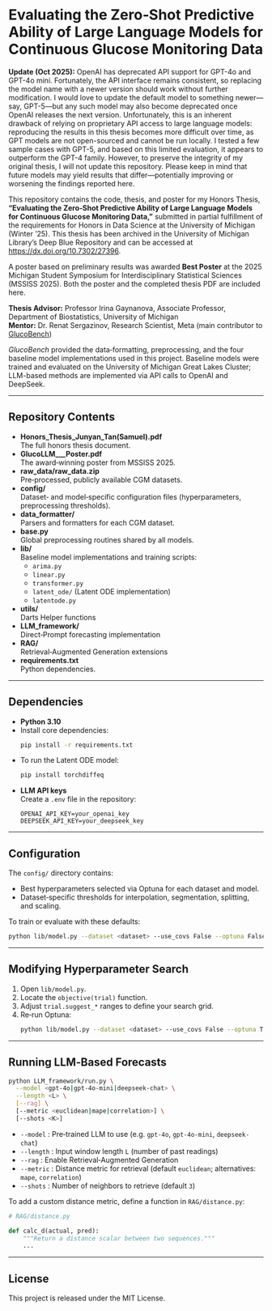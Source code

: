 # Evaluating the Zero‑Shot Predictive Ability of Large Language Models for Continuous Glucose Monitoring Data

**Update (Oct 2025):** OpenAI has deprecated API support for GPT-4o and GPT-4o mini. Fortunately, the API interface remains consistent, so replacing the model name with a newer version should work without further modification. I would love to update the default model to something newer—say, GPT-5—but any such model may also become deprecated once OpenAI releases the next version. Unfortunately, this is an inherent drawback of relying on proprietary API access to large language models: reproducing the results in this thesis becomes more difficult over time, as GPT models are not open-sourced and cannot be run locally. I tested a few sample cases with GPT-5, and based on this limited evaluation, it appears to outperform the GPT-4 family. However, to preserve the integrity of my original thesis, I will not update this repository. Please keep in mind that future models may yield results that differ—potentially improving or worsening the findings reported here.

This repository contains the code, thesis, and poster for my Honors Thesis, **“Evaluating the Zero‑Shot Predictive Ability of Large Language Models for Continuous Glucose Monitoring Data,”** submitted in partial fulfillment of the requirements for Honors in Data Science at the University of Michigan (Winter ’25). This thesis has been archived in the University of Michigan Library’s Deep Blue Repository and can be accessed at https://dx.doi.org/10.7302/27396.

A poster based on preliminary results was awarded **Best Poster** at the 2025 Michigan Student Symposium for Interdisciplinary Statistical Sciences (MSSISS 2025). Both the poster and the completed thesis PDF are included here.

**Thesis Advisor:** Professor Irina Gaynanova, Associate Professor, Department of Biostatistics, University of Michigan  
**Mentor:** Dr. Renat Sergazinov, Research Scientist, Meta (main contributor to [GlucoBench](https://github.com/IrinaStatsLab/GlucoBench))

*GlucoBench* provided the data‑formatting, preprocessing, and the four baseline model implementations used in this project. Baseline models were trained and evaluated on the University of Michigan Great Lakes Cluster; LLM-based methods are implemented via API calls to OpenAI and DeepSeek.

---

## Repository Contents

- **Honors_Thesis_Junyan_Tan(Samuel).pdf**  
  The full honors thesis document.
- **GlucoLLM___Poster.pdf**  
  The award‑winning poster from MSSISS 2025.
- **raw_data/raw_data.zip**  
  Pre‑processed, publicly available CGM datasets.
- **config/**  
  Dataset‑ and model‑specific configuration files (hyperparameters, preprocessing thresholds).
- **data_formatter/**  
  Parsers and formatters for each CGM dataset.
- **base.py**  
  Global preprocessing routines shared by all models.
- **lib/**  
  Baseline model implementations and training scripts:
  - `arima.py`
  - `linear.py`
  - `transformer.py`
  - `latent_ode/` (Latent ODE implementation)
  - `latentode.py`
- **utils/**  
  Darts Helper functions
- **LLM_framework/**  
  Direct‑Prompt forecasting implementation
- **RAG/**  
  Retrieval‑Augmented Generation extensions
- **requirements.txt**  
  Python dependencies.
  
---

## Dependencies

- **Python 3.10**  
- Install core dependencies:
  ```bash
  pip install -r requirements.txt
  ```
- To run the Latent ODE model:
  ```bash
  pip install torchdiffeq
  ```
- **LLM API keys**  
  Create a `.env` file in the repository:
  ```text
  OPENAI_API_KEY=your_openai_key
  DEEPSEEK_API_KEY=your_deepseek_key
  ```

---

## Configuration

The `config/` directory contains:

- Best hyperparameters selected via Optuna for each dataset and model.
- Dataset‑specific thresholds for interpolation, segmentation, splitting, and scaling.

To train or evaluate with these defaults:
```bash
python lib/model.py --dataset <dataset> --use_covs False --optuna False
```

---

## Modifying Hyperparameter Search

1. Open `lib/model.py`.
2. Locate the `objective(trial)` function.
3. Adjust `trial.suggest_*` ranges to define your search grid.
4. Re‑run Optuna:
   ```bash
   python lib/model.py --dataset <dataset> --use_covs False --optuna True
   ```

---

## Running LLM‑Based Forecasts

```bash
python LLM_framework/run.py \
  --model <gpt-4o|gpt-4o-mini|deepseek-chat> \
  --length <L> \
  [--rag] \
  [--metric <euclidean|mape|correlation>] \
  [--shots <K>]
```

- `--model`  : Pre‑trained LLM to use (e.g. `gpt-4o`, `gpt-4o-mini`, `deepseek-chat`)  
- `--length` : Input window length `L` (number of past readings)  
- `--rag`    : Enable Retrieval‑Augmented Generation  
- `--metric` : Distance metric for retrieval (default `euclidean`; alternatives: `mape`, `correlation`)  
- `--shots`  : Number of neighbors to retrieve (default `3`)  

To add a custom distance metric, define a function in `RAG/distance.py`:
```python
# RAG/distance.py

def calc_d(actual, pred):
    """Return a distance scalar between two sequences."""
    ...
```

---

## License

This project is released under the MIT License.

